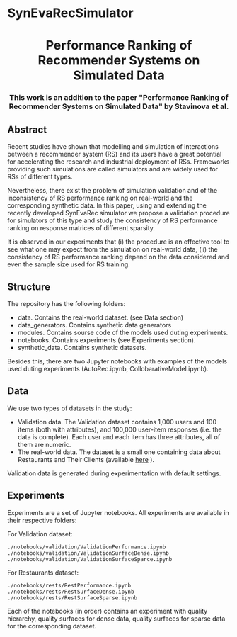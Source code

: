 # SynEvaRecSimulator

<h1 align="center"> Performance Ranking of Recommender Systems on Simulated Data
<h3 align="center">This work is an addition to the paper "Performance Ranking of Recommender Systems on Simulated Data" by Stavinova et al.</h3>

## Abstract
Recent studies have shown that modelling and simulation of interactions between a recommender system (RS) and its users have a great potential for accelerating the research and industrial deployment of RSs. Frameworks providing such simulations are called simulators and are widely used for RSs of different types. 
  
Nevertheless, there exist the problem of simulation validation and of the inconsistency of RS performance ranking on real-world and the corresponding synthetic data. 
In this paper, using and extending the recently developed SynEvaRec simulator we propose a validation procedure for simulators of this type and study the consistency of RS performance ranking on response matrices of different sparsity. 
  
It is observed in our experiments that (i) the procedure is an effective tool to see what one may expect from the simulation on real-world data, (ii) the consistency  of RS performance ranking depend on the data considered and even the sample size used for RS training.

## Structure
The repository has the following folders:
  - data. Contains the real-world dataset. (see Data section)
  - data_generators. Contains synthetic data generators
  - modules. Contains sourse code of the models used duting experiments.
  - notebooks. Contains experiments (see Experiments section).
  - synthetic_data. Contains synthetic datasets.
  
 Besides this, there are two Jupyter notebooks with examples of the models used duting experiments (AutoRec.ipynb, CollobarativeModel.ipynb).

## Data
We use two types of datasets in the study:
 - Validation data. The Validation dataset contains 1,000 users and 100 items (both with attributes), and 100,000 user-item responses (i.e. the data is complete). 
   Each user and each item has three attributes, all of them are numeric.
 - The real-world data. The dataset is a small one containing data about Restaurants and Their Clients (available <a href='https://www.kaggle.com/uciml/restaurant-data-with-consumer-ratings'>here</a> ).

Validation data is generated during experimentation with default settings.

## Experiments

Experiments are a set of Jupyter notebooks.
All experiments are available in their respective folders:
  
For Validation dataset:
```
./notebooks/validation/ValidationPerformance.ipynb
./notebooks/validation/ValidationSurfaceDense.ipynb
./notebooks/validation/ValidationSurfaceSparce.ipynb
```
For Restaurants dataset:
```
./notebooks/rests/RestPerformance.ipynb
./notebooks/rests/RestSurfaceDense.ipynb
./notebooks/rests/RestSurfaceSparse.ipynb
```
  
Each of the notebooks (in order) contains an experiment with quality hierarchy, quality surfaces for dense data, quality surfaces for sparse data for the corresponding dataset.
